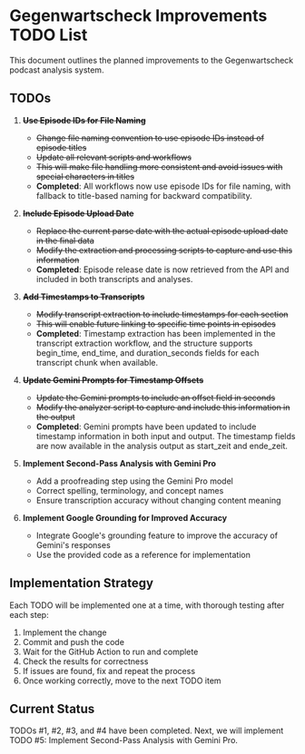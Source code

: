 # Gegenwartscheck Improvements TODO List

This document outlines the planned improvements to the Gegenwartscheck podcast analysis system.

## TODOs

1. ~~**Use Episode IDs for File Naming**~~
   - ~~Change file naming convention to use episode IDs instead of episode titles~~
   - ~~Update all relevant scripts and workflows~~
   - ~~This will make file handling more consistent and avoid issues with special characters in titles~~
   - **Completed**: All workflows now use episode IDs for file naming, with fallback to title-based naming for backward compatibility.

2. ~~**Include Episode Upload Date**~~
   - ~~Replace the current parse date with the actual episode upload date in the final data~~
   - ~~Modify the extraction and processing scripts to capture and use this information~~
   - **Completed**: Episode release date is now retrieved from the API and included in both transcripts and analyses.

3. ~~**Add Timestamps to Transcripts**~~
   - ~~Modify transcript extraction to include timestamps for each section~~
   - ~~This will enable future linking to specific time points in episodes~~
   - **Completed**: Timestamp extraction has been implemented in the transcript extraction workflow, and the structure supports begin_time, end_time, and duration_seconds fields for each transcript chunk when available.

4. ~~**Update Gemini Prompts for Timestamp Offsets**~~
   - ~~Update the Gemini prompts to include an offset field in seconds~~
   - ~~Modify the analyzer script to capture and include this information in the output~~
   - **Completed**: Gemini prompts have been updated to include timestamp information in both input and output. The timestamp fields are now available in the analysis output as start_zeit and ende_zeit.

5. **Implement Second-Pass Analysis with Gemini Pro**
   - Add a proofreading step using the Gemini Pro model
   - Correct spelling, terminology, and concept names
   - Ensure transcription accuracy without changing content meaning

6. **Implement Google Grounding for Improved Accuracy**
   - Integrate Google's grounding feature to improve the accuracy of Gemini's responses
   - Use the provided code as a reference for implementation

## Implementation Strategy

Each TODO will be implemented one at a time, with thorough testing after each step:

1. Implement the change
2. Commit and push the code
3. Wait for the GitHub Action to run and complete
4. Check the results for correctness
5. If issues are found, fix and repeat the process
6. Once working correctly, move to the next TODO item

## Current Status

TODOs #1, #2, #3, and #4 have been completed. Next, we will implement TODO #5: Implement Second-Pass Analysis with Gemini Pro. 